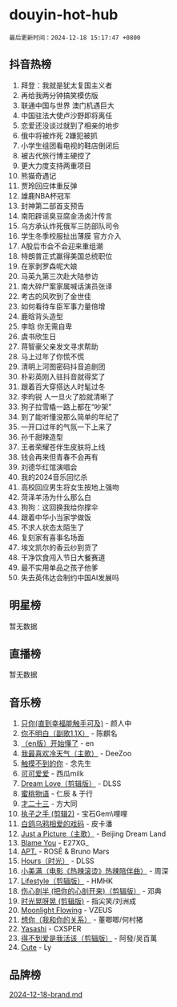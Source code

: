 # douyin-hot-hub

`最后更新时间：2024-12-18 15:17:47 +0800`

## 抖音热榜

1. 拜登：我就是犹太复国主义者
1. 再给我两分钟搞笑模仿版
1. 联通中国与世界 澳门机遇巨大
1. 中国驻法大使卢沙野即将离任
1. 恋爱还没谈过就到了相亲的地步
1. 俄中将被炸死 2嫌犯被抓
1. 小学生组团看电视的鞋店倒闭后
1. 被古代旅行博主硬控了
1. 更大力度支持两重项目
1. 熊猫奇遇记
1. 贾玲回应体重反弹
1. 雄鹿NBA杯冠军
1. 封神第二部首支预告
1. 南阳辟谣臭豆腐金汤卤汁传言
1. 乌方承认炸死俄军三防部队司令
1. 学生冬季校服扯出薄膜 官方介入
1. A股后市会不会迎来重组潮
1. 特朗普正式赢得美国总统职位
1. 在家剥罗森呢大娘
1. 马英九第三次赴大陆参访
1. 南大碎尸案家属喊话演员张译
1. 考古的风吹到了金世佳
1. 如何看待车臣军事力量倍增
1. 鹿晗背头造型
1. 李晗 你无需自卑
1. 虞书欣生日
1. 蒋智豪父亲发文寻求帮助
1. 马上过年了你慌不慌
1. 清明上河图密码抖音追剧团
1. 朴彩英刚入驻抖音就得奖了
1. 跟着百大穿搭达人时髦过冬
1. 李昀锐 人一旦火了脸就清晰了
1. 狗子拉雪橇一路上都在“吵架”
1. 到了能听懂没那么简单的年纪了
1. 一开口过年的气氛一下上来了
1. 孙千甜辣造型
1. 王者荣耀苍伴生皮肤将上线
1. 钱会再来但青春不会再有
1. 刘德华红馆演唱会
1. 我的2024音乐回忆杀
1. 高校回应男生将女生按地上强吻
1. 菏泽羊汤为什么那么白
1. 狗狗：这回换我给你撑伞
1. 跟着中华小当家学做饭
1. 不求人状态太陌生了
1. 复刻家有喜事名场面
1. 埃文凯尔的香云纱到货了
1. 干净饮食闯入节日大餐赛道
1. 最不实用单品之孩子他爹
1. 失去英伟达会制约中国AI发展吗

## 明星榜

暂无数据

## 直播榜

暂无数据

## 音乐榜

1. [只你(直到幸福能触手可及)](https://sf5-hl-cdn-tos.douyinstatic.com/obj/tos-cn-ve-2774/o0lBkRDzFTeaVSUz3ZZSCBVtZ5DIMQGfgmEAuE) - 颜人中
1. [你不明白（副歌1.1X）](https://sf5-hl-cdn-tos.douyinstatic.com/obj/tos-cn-ve-2774/o4LBQK7fIoonFBCeIzPNZvHDgEDtQ2ErnrKvM1) - 陈麒名
1. [（en版）开始懂了](https://sf5-hl-cdn-tos.douyinstatic.com/obj/tos-cn-ve-2774/ow9G4MKH32zBIDHGvNiTAimWsAJB5QxhCIfIME) - en
1. [我最喜欢冷天气（主歌）](https://sf5-hl-cdn-tos.douyinstatic.com/obj/tos-cn-ve-2774/ogd10efzCApmGsmwZRmIKrEMfCZLg7MycZu3ew) - DeeZoo
1. [触摸不到的你](https://sf5-hl-cdn-tos.douyinstatic.com/obj/tos-cn-ve-2774/oUBR0G6KDYpIwoshClFdQfZDNBfTnrBQE7gXtN) - 念先生
1. [可可爱爱](https://sf5-hl-cdn-tos.douyinstatic.com/obj/tos-cn-ve-2774/0deb1e75aea643b9927ba26aaafa29dd) - 西瓜milk
1. [Dream Love（剪辑版）](https://sf5-hl-cdn-tos.douyinstatic.com/obj/tos-cn-ve-2774/oUn3DKyIgBFIsCFZmAMM8qSJyMtlgLfoPqyDEe) - DLSS
1. [蜜桃物语](https://sf5-hl-cdn-tos.douyinstatic.com/obj/tos-cn-ve-2774/oIhOSCZtIACtYU4XQkngiW9kCBfVD1Fz9IYeqL) - 仁辰 & 于行
1. [才二十三](https://sf5-hl-cdn-tos.douyinstatic.com/obj/tos-cn-ve-2774/okABdOmMEBYDDBvkgYQ5JfEqFtCZvQxf4aRjDI) - 方大同
1. [执子之手 (剪辑2)](https://sf5-hl-cdn-tos.douyinstatic.com/obj/tos-cn-ve-2774/oUoZLQjCc31XzqsBnBQUNgeKtYPBcgbFDwtfcu) - 宝石Gem\哩哩
1. [白鸽乌鸦相爱的戏码](https://sf5-hl-cdn-tos.douyinstatic.com/obj/tos-cn-ve-2774/oMVVEf6eDAOmFtNtCsEqKpIorBDM8Nkg6TZRqC) - 皮卡潘
1. [Just a Picture（主歌）](https://sf5-hl-cdn-tos.douyinstatic.com/obj/tos-cn-ve-2774/oc0usFBZCDnAGbtQig7oCaDsQfCYjcAEfWYQkF) - Beijing Dream Land
1. [Blame You](https://sf5-hl-cdn-tos.douyinstatic.com/obj/tos-cn-ve-2774/oAceIDVL0BC2DJC0Qwi8AZnQAtBgZBbMMpfdzi) - E27XG_
1. [APT.](https://sf5-hl-cdn-tos.douyinstatic.com/obj/tos-cn-ve-2774/ooHxBnfDQIxBZontIlGfpTy5PBxCgEccFO1OMg) - ROSÉ & Bruno Mars
1. [Hours（时光）](https://sf5-hl-cdn-tos.douyinstatic.com/obj/tos-cn-ve-2774/oES9g0DgeYmDFDVCLNfBZZsnLvGF4utxCEAm1Q) - DLSS
1. [小美满（电影《热辣滚烫》热辣陪伴曲）](https://sf5-hl-cdn-tos.douyinstatic.com/obj/tos-cn-ve-2774/o0GAn2lSgfZIDUgtevCGDQYnFg4CwnrBaxbTZL) - 周深
1. [Lifestyle（剪辑版）](https://sf5-hl-cdn-tos.douyinstatic.com/obj/tos-cn-ve-2774/owfqGgjwG3V5lCLaAIezFMeg3LtuKNBaZKgzPV) - HMHK
1. [伤心剖半 (把你的心剖开来)（剪辑版）](https://sf5-hl-cdn-tos.douyinstatic.com/obj/tos-cn-ve-2774/oE3a4kLafIGYPYIFXlEAefIrO0MvzyEDgbuTmC) - 邓典
1. [时光晃呀晃 (剪辑版)](https://sf3-cdn-tos.douyinstatic.com/obj/tos-cn-ve-2774/o8ACeQem3gwI1x3GIYGAfKG0LJebKFRJDwRwyW) - 指尖笑/刘洲成
1. [Moonlight Flowing](https://sf5-hl-cdn-tos.douyinstatic.com/obj/tos-cn-ve-2774/oopZsCtRnQgOhEYmv9FfBBgwmeaQmWQQZED9tN) - VZEUS
1. [想你（我和你的关系）](https://sf5-hl-cdn-tos.douyinstatic.com/obj/tos-cn-ve-2774/o8QxhcOBDYYX0zqKCjFVQXZ3RBffnRBQEogitG) - 董唧唧/何村猪
1. [Yasashi](https://sf5-hl-cdn-tos.douyinstatic.com/obj/tos-cn-ve-2774/oEIqAlutRBGQZgZf2VMCuFEBmaD2bgJG6fCQaQ) - CXSPER
1. [得不到爱是我活该（剪辑版）](https://sf5-hl-cdn-tos.douyinstatic.com/obj/tos-cn-ve-2774/os0cIhiBc3fAa9kPjzM5WTrMggiK3sBnZDAwpQ) - 阿發/吴百萬
1. [Cute](https://sf3-cdn-tos.douyinstatic.com/obj/tos-cn-ve-2774/o4IbIzHWKAAB4wsS5qMBRiiAlEBGTpQRNfFvuo) - Ly

## 品牌榜

[2024-12-18-brand.md](2024-12-18-brand.md)
